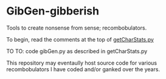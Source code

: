 # GibGen-gibberish
Tools to create nonsense from sense; recombobulators.

To begin, read the comments at the top of [getCharStats.py](gibGenPython/getCharStats.py)

TO TO: code gibGen.py as described in getCharStats.py

This repository may eventaully host source code for various recombobulators I have coded and/or ganked over the years.